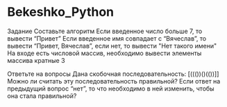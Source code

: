# Bekeshko_Python
Задание
Составьте алгоритм
Если введенное число больше 7, то вывести “Привет”
Если введенное имя совпадает с “Вячеслав”, то вывести “Привет, Вячеслав”, если нет, то вывести "Нет такого имени"
На входе есть числовой массив, необходимо вывести элементы массива кратные 3

Ответьте на вопросы
Дана скобочная последовательность: [((())()(())]]
Можно ли считать эту последовательность правильной?
Если ответ на предыдущий вопрос “нет”, то что необходимо в ней изменить, чтобы она стала правильной?
